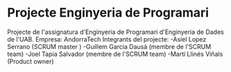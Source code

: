 # Projecte Enginyeria de Programari
Projecte de l'assignatura d'Enginyeria de Programari d'Enginyeria de Dades de l'UAB.
Empresa: AndorraTech
Integrants del projecte:
  -Asiel Lopez Serrano (SCRUM master )
  -Guillem Garcia Dausà (membre de l'SCRUM team)
  -Joel Tapia Salvador (membre de l'SCRUM team)
  -Martí Llinés Viñals (Product owner)
